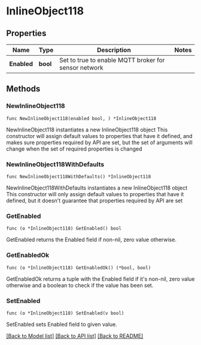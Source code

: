 # InlineObject118

## Properties

Name | Type | Description | Notes
------------ | ------------- | ------------- | -------------
**Enabled** | **bool** | Set to true to enable MQTT broker for sensor network | 

## Methods

### NewInlineObject118

`func NewInlineObject118(enabled bool, ) *InlineObject118`

NewInlineObject118 instantiates a new InlineObject118 object
This constructor will assign default values to properties that have it defined,
and makes sure properties required by API are set, but the set of arguments
will change when the set of required properties is changed

### NewInlineObject118WithDefaults

`func NewInlineObject118WithDefaults() *InlineObject118`

NewInlineObject118WithDefaults instantiates a new InlineObject118 object
This constructor will only assign default values to properties that have it defined,
but it doesn't guarantee that properties required by API are set

### GetEnabled

`func (o *InlineObject118) GetEnabled() bool`

GetEnabled returns the Enabled field if non-nil, zero value otherwise.

### GetEnabledOk

`func (o *InlineObject118) GetEnabledOk() (*bool, bool)`

GetEnabledOk returns a tuple with the Enabled field if it's non-nil, zero value otherwise
and a boolean to check if the value has been set.

### SetEnabled

`func (o *InlineObject118) SetEnabled(v bool)`

SetEnabled sets Enabled field to given value.



[[Back to Model list]](../README.md#documentation-for-models) [[Back to API list]](../README.md#documentation-for-api-endpoints) [[Back to README]](../README.md)


